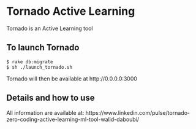 <h1>Tornado Active Learning</h1>
<p>Tornado is an Active Learning tool</p>
<h2>To launch Tornado</h2>
<code>$ rake db:migrate</code>
<br>
<code>$ sh ./launch_tornado.sh</code>
<p>Tornado will then be available at http://0.0.0.0:3000</p>
  
<h2>Details and how to use</h2>
All information are available at: https://www.linkedin.com/pulse/tornado-zero-coding-active-learning-ml-tool-walid-daboubi/
